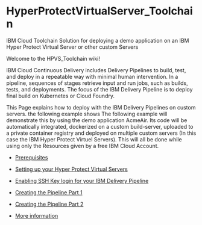 # HyperProtectVirtualServer_Toolchain
IBM Cloud Toolchain Solution for deploying a demo application on an IBM Hyper Protect Virtual Server or other custom Servers

Welcome to the HPVS_Toolchain wiki!

IBM Cloud Continuous Delivery includes Delivery Pipelines to build, test, and deploy in a repeatable way with minimal human intervention. In a pipeline, sequences of stages retrieve input and run jobs, such as builds, tests, and deployments. The focus of the IBM Delivery Pipeline is to deploy final build on Kubernetes or Cloud Foundry.

This Page explains how to deploy with the IBM Delivery Pipelines on custom servers. the following example shows The following example will demonstrate this by using the demo application AcmeAir. Its code will be automatically integrated, dockerized on a custom build-server, uploaded to a private container registry and deployed on multiple custom servers (In this case the IBM Hyper Protect Virtuel Servers). This will all be done while using only the Resources given by a free IBM Cloud Account.

* [Prerequisites](https://github.com/HansHuepp/HPVS_Toolchain/wiki/Prerequisites)

* [Setting up your Hyper Protect Virtual Servers](https://github.com/HansHuepp/HPVS_Toolchain/wiki/Setting-up-your-Hyper-Protect-Virtual-Servers)

* [Enabling SSH Key login for your IBM Delivery Pipeline](https://github.com/HansHuepp/HPVS_Toolchain/wiki/Enabling-SSH-Key-login-for-your-IBM-Delivery-Pipeline)

* [Creating the Pipeline Part 1](https://github.com/HansHuepp/HPVS_Toolchain/wiki/Creating-the-Pipeline-Part-1)

* [Creating the Pipeline Part 2](https://github.com/HansHuepp/HPVS_Toolchain/wiki/Creating-the-Pipeline-Part-2)

* [More information](https://github.com/HansHuepp/HPVS_Toolchain/wiki/More-Information)
